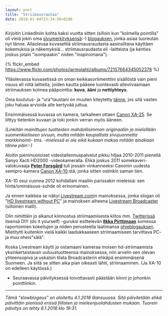 ```yaml
---
layout: post
title: "Striimausrautaa"
date: 2018-01-04T23:14:50+0200
---
```

Kirjoitin LinkedIniin kohta kaksi vuotta sitten (silloin kun "kolmella pointilla" oli vielä jokin oma [sivumerkityksensä](https://www.verkkouutiset.fi/tama-on-stubbin-kolmen-pointin-salaisuus-22768/):-) [blogauksen](https://www.linkedin.com/pulse/laadukkaan-livestriimin-kolme-pointtia-jarmo-lahti/), jonka asiaa tuoreutan nyt tänne. Allaolevaa kuvasettiä striimausraudasta aasinsiltana käyttäen kokemuksia ja näkemyksiä... striimausraudasta eli -laitteista (ja kenties joskus jotain "isompaakin" niiden "inspiroimana").

{% flickr_embed https://www.flickr.com/photos/jarmolahti/albums/72157664345052378 %}<!--more-->

Ylläolevassa kuvasetissä on oman keikkasortimenttini sisällöstä vain pieni osuus eli niitä laitteita, joiden kautta pääsee luontevasti alleviivaamaan striimauksen kolmea pääpointtia: **kuva**, **ääni** ja **nettiyhteys**.

Oma koulutus- ja "ura"taustani on muuten kiteytetty [tänne](http://www.infocrea.fi/cv/), jos sitä vasten joku haluaa arvioida alle kertyvää juttua.

Ensimmäisessä kuvassa on kamera, tarkalleen ottaen [Canon XA-25](https://www.canon.fi/for_home/product_finder/camcorders/professional/xa25/). Se liittyy tietenkin kuvaan ja toki jonkin verran myös ääneen.

*(Linkitän mainittujen tuotteiden mahdollisimman originaaliin ja mielellään suomenkieliseen sivuun, mutta mitään kaupallista sivujuonnetta markkinointi- tms. -mielessä ei ole eikä kukaan maksa mitään ainakaan tänne päin:-)*

Aloitin pienimuotoiset videotallennuspalvelut pikku hiljaa 2010-2011 pienellä Sanyo Xacti HD2000 -videokameralla. Ehkä joskus 2011 somekaveri-valokuvaaja [**Peter Forsgård**](http://peterforsgard.squarespace.com/) tuli jossain vinkanneeksi Canonin uudesta semipro-kamera [Canon XA-10](https://www.canon.fi/for_home/product_finder/camcorders/professional/xa10/specification.aspx):stä, jonka sitten ostinkin saman tien.

XA-10 osui vuonna 2012 kohdallani maaliin parissakin mielessä: sen hinta/ominaisuus-suhde oli erinomainen.

Ja ennen kaikkea se näkyi [Livestream.com](http://livestream.com)in mainoksessa, jonka slogan oli "[HD livestream without PC](http://www.streamingmedia.com/Articles/News/Online-Video-News/Livestream-No-Computer-Required-81921.aspx)" ja mainoksen aiheena [Livestream Broadcaster](https://livestream.com/broadcaster) (silloinen malli).

Olin nimittäin jo alkanut kiinnostua striimaamisesta kiitos mm. [Twitterissä](https://twitter.com/ilkkapirttimaa) itsensä DIY (do it yourself) -guruksi esittelevän [**Ilkka Pirttimaan**](https://www.linkedin.com/in/ilkka-pirttimaa-09a8783/) somessa raportoimien kokeilujen ja niiden perusteella laatimansa [ohjeblogauksen](http://softaajarautaa.blogspot.fi/2010/04/opas-mobiilivideostriimaukseen.html).  Mietitytti kuitenkin vielä kaikki laadukkaaseen striimaamiseen tarvittava PC- ja muu oheis"sälä".

Koska Livestream käytti jo ostamaani kameraa moisen hd-striimaamista yksinkertaistavan uutuustuotteensa mainoksessa, niin arvelin sen olevan yhteensopiva ja uskalsin tilata Broadcasterin ehkäpä ensimmäisenä Suomeen. Ja siitä se sitten aika pian oikeasti lähti, striimaaminen. (Ja XA-10 on edelleen käytössä.)

- Seuraavassa päivityksessä toivottavasti päästään kiinni jo johonkin pointtiinkin.

* * * 

*Tämä "slowblogaus" on aloitettu 4.1.2018 illansuussa. Sitä päivitetään ehkä päivittäin pienissä erissä fiilisten ja mieleenjuolahdusten mukaan. Tuorein päivitys on tehty 6.1.2018 klo 19:31.*
